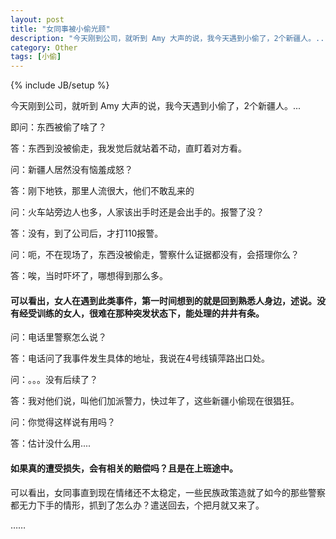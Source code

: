 ```yaml
---
layout: post
title: "女同事被小偷光顾"
description: "今天刚到公司，就听到 Amy 大声的说，我今天遇到小偷了，2个新疆人。..."
category: Other
tags: [小偷]
---
```

{% include JB/setup %}


今天刚到公司，就听到 Amy 大声的说，我今天遇到小偷了，2个新疆人。...

即问：东西被偷了啥了？

答：东西到没被偷走，我发觉后就站着不动，直盯着对方看。

问：新疆人居然没有恼羞成怒？

答：刚下地铁，那里人流很大，他们不敢乱来的

<!-- more -->

问：火车站旁边人也多，人家该出手时还是会出手的。报警了没？

答：没有，到了公司后，才打110报警。

问：呃，不在现场了，东西没被偷走，警察什么证据都没有，会搭理你么？

答：唉，当时吓坏了，哪想得到那么多。

#### 可以看出，女人在遇到此类事件，第一时间想到的就是回到熟悉人身边，述说。没有经受训练的女人，很难在那种突发状态下，能处理的井井有条。

问：电话里警察怎么说？

答：电话问了我事件发生具体的地址，我说在4号线镇萍路出口处。

问：。。。没有后续了？

答：我对他们说，叫他们加派警力，快过年了，这些新疆小偷现在很猖狂。

问：你觉得这样说有用吗？

答：估计没什么用....

#### 如果真的遭受损失，会有相关的赔偿吗？且是在上班途中。

可以看出，女同事直到现在情绪还不太稳定，一些民族政策造就了如今的那些警察都无力下手的情形，抓到了怎么办？遣送回去，个把月就又来了。

……
